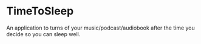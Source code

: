 # TimeToSleep

An application to turns of your music/podcast/audiobook after the time you decide so you can sleep well.
